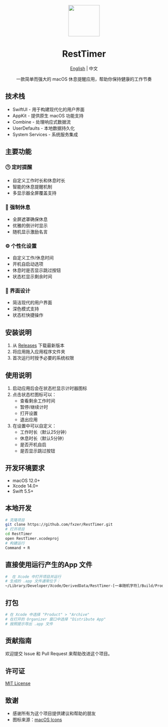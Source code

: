 <p align="center">
<img src="./AppIcon/64x64.png" width="100" height="100" align="center" style="margin:0 auto;" />
</p>

<h1 align="center">RestTimer</h1>

<p align="center">
  <a href="./README_EN.md">English</a> | 中文
</p>

<p align="center">
一款简单而强大的 macOS 休息提醒应用，帮助你保持健康的工作节奏
</p>

## 技术栈

- SwiftUI - 用于构建现代化的用户界面
- AppKit - 提供原生 macOS 功能支持
- Combine - 处理响应式数据流
- UserDefaults - 本地数据持久化
- System Services - 系统服务集成

## 主要功能

### 🕒 定时提醒
- 自定义工作时长和休息时长
- 智能的休息提醒机制
- 多显示器全屏覆盖支持

### 🎯 强制休息
- 全屏遮罩确保休息
- 优雅的倒计时显示
- 随机显示激励名言

### ⚙️ 个性化设置
- 自定义工作/休息时间
- 开机自启动选项
- 休息时是否显示跳过按钮
- 状态栏显示剩余时间

### 🎨 界面设计
- 简洁现代的用户界面
- 深色模式支持
- 状态栏快捷操作

## 安装说明

1. 从 [Releases](https://github.com/yourusername/RestTimer/releases) 下载最新版本
2. 将应用拖入应用程序文件夹
3. 首次运行时授予必要的系统权限

## 使用说明

1. 启动应用后会在状态栏显示计时器图标
2. 点击状态栏图标可以：
   - 查看剩余工作时间
   - 暂停/继续计时
   - 打开设置
   - 退出应用
3. 在设置中可以自定义：
   - 工作时长（默认25分钟）
   - 休息时长（默认5分钟）
   - 是否开机自启
   - 是否显示跳过按钮

## 开发环境要求

- macOS 12.0+
- Xcode 14.0+
- Swift 5.5+

## 本地开发
```bash
# 克隆项目
git clone https://github.com/fxzer/RestTimer.git
# 打开项目
cd RestTimer
open RestTimer.xcodeproj
# 构建运行
Command + R
```
## 直接使用运行产生的App 文件

```bash
#  在 Xcode 中打开项目并运行
# 生成的 .app 文件通常位于：
~/Library/Developer/Xcode/DerivedData/RestTimer-[一串随机字符]/Build/Products/Debug/RestTimer.app
```

## 打包

```bash
# 在 Xcode 中选择 "Product" > "Archive"
# 在打开的 Organizer 窗口中选择 "Distribute App"
# 按照提示导出 .app 文件
```


## 贡献指南

欢迎提交 Issue 和 Pull Request 来帮助改进这个项目。

## 许可证

[MIT License](./LICENSE)

## 致谢

- 感谢所有为这个项目提供建议和帮助的朋友
- 图标来源：[macOS Icons](https://macosicons.com/#/)
